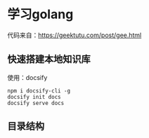 # 学习golang
代码来自：https://geektutu.com/post/gee.html

## 快速搭建本地知识库
使用：docsify
```
npm i docsify-cli -g
docsify init docs
docsify serve docs
```
## 目录结构

